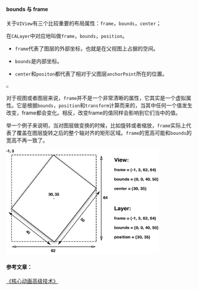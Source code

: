 #### bounds 与 frame

关于`UIView`有三个比较重要的布局属性：`frame`，`bounds`，`center`；

在`CALayer`中对应地叫做`frame`，`bounds`，`position`。

- `frame`代表了图层的外部坐标，也就是在父视图上占据的空间。

- `bounds`是内部坐标。

- `center`和`positon`都代表了相对于父图层`anchorPoint`所在的位置。

<img src="https://user-gold-cdn.xitu.io/2020/3/12/170cf615d444ac42?w=1400&amp;h=963&amp;f=jpeg&amp;s=219533" style="zoom:40%;" />

对于视图或者图层来说，`frame`并不是一个非常清晰的属性，它其实是一个虚拟属性。它是根据`bounds`，`position`和`transform`计算而来的，当其中任何一个值发生改变，frame都会变化。相反，改变frame的值同样会影响到它们当中的值。

举一个例子来说明，当对图层做变换的时候，比如旋转或者缩放，`frame`实际上代表了覆盖在图层旋转之后的整个轴对齐的矩形区域。`frame`的宽高可能和`bounds`的宽高不再一致了。

<img src="https://raw.githubusercontent.com/JuunChen/Knowledge/master/ImageFolder/1-1-2.png" style="zoom:40%;" />

#### 参考文章：

[《核心动画高级技术》](https://wiki.jikexueyuan.com/project/ios-core-animation/)